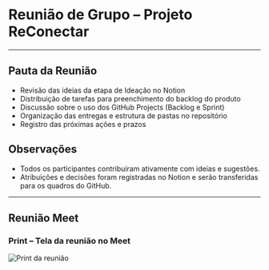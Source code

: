 # Reunião de Grupo – Projeto ReConectar

---

## Pauta da Reunião

- Revisão das ideias da etapa de Ideação no Notion  
- Distribuição de tarefas para preenchimento do backlog do produto  
- Discussão sobre o uso dos GitHub Projects (Backlog e Sprint)  
- Organização das entregas e estrutura de pastas no repositório  
- Registro das próximas ações e prazos

## Observações

- Todos os participantes contribuíram ativamente com ideias e sugestões.
- Atribuições e decisões foram registradas no Notion e serão transferidas para os quadros do GitHub.

---

## Reunião Meet

### Print – Tela da reunião no Meet  
![Print da reunião](https://github.com/user-attachments/assets/760066e6-74af-406a-a5c7-21feecc5b976)

